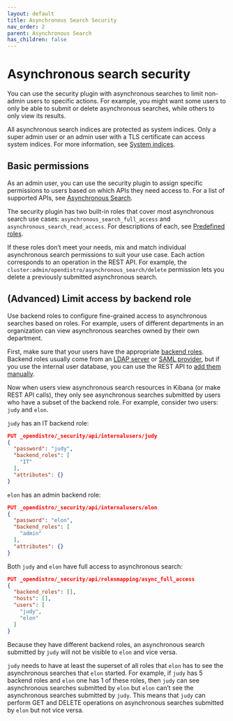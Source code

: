 ```yaml
---
layout: default
title: Asynchronous Search Security
nav_order: 2
parent: Asynchronous Search
has_children: false
---
```


# Asynchronous search security

You can use the security plugin with asynchronous searches to limit non-admin users to specific actions. For example, you might want some users to only be able to submit or delete asynchronous searches, while others to only view its results.

All asynchronous search indices are protected as system indices. Only a super admin user or an admin user with a TLS certificate can access system indices. For more information, see [System indices](../../security/configuration/system-indices/).

## Basic permissions

As an admin user, you can use the security plugin to assign specific permissions to users based on which APIs they need access to. For a list of supported APIs, see [Asynchronous Search](../).

The security plugin has two built-in roles that cover most asynchronous search use cases: `asynchronous_search_full_access` and `asynchronous_search_read_access`. For descriptions of each, see [Predefined roles](../../security/access-control/users-roles/#predefined-roles).

If these roles don’t meet your needs, mix and match individual asynchronous search permissions to suit your use case. Each action corresponds to an operation in the REST API. For example, the `cluster:admin/opendistro/asynchronous_search/delete` permission lets you delete a previously submitted asynchronous search.

## (Advanced) Limit access by backend role

Use backend roles to configure fine-grained access to asynchronous searches based on roles. For example, users of different departments in an organization can view asynchronous searches owned by their own department.

First, make sure that your users have the appropriate [backend roles](../../security/access-control/). Backend roles usually come from an [LDAP server](../../security/configuration/ldap/) or [SAML provider](../../security/configuration/saml/), but if you use the internal user database, you can use the REST API to [add them manually](../../security/access-control/api/#create-user).

Now when users view asynchronous search resources in Kibana (or make REST API calls), they only see asynchronous searches submitted by users who have a subset of the backend role.
For example, consider two users: `judy` and `elon`.

`judy` has an IT backend role:

```json
PUT _opendistro/_security/api/internalusers/judy
{
  "password": "judy",
  "backend_roles": [
    "IT"
  ],
  "attributes": {}
}
```

`elon` has an admin backend role:

```json
PUT _opendistro/_security/api/internalusers/elon
{
  "password": "elon",
  "backend_roles": [
    "admin"
  ],
  "attributes": {}
}
```

Both `judy` and `elon` have full access to asynchronous search:

```json
PUT _opendistro/_security/api/rolesmapping/async_full_access
{
  "backend_roles": [],
  "hosts": [],
  "users": [
    "judy",
    "elon"
  ]
}
```

Because they have different backend roles, an asynchronous search submitted by `judy` will not be visible to `elon` and vice versa.

`judy` needs to have at least the superset of all roles that `elon` has to see the asynchronous searches that `elon` started.
For example, if `judy` has 5 backend roles and `elon` one has 1 of these roles, then `judy` can see asynchronous searches submitted by `elon` but `elon` can’t see the asynchronous searches submitted by `judy`. This means that `judy` can perform GET and DELETE operations on asynchronous searches submitted by `elon` but not vice versa.
